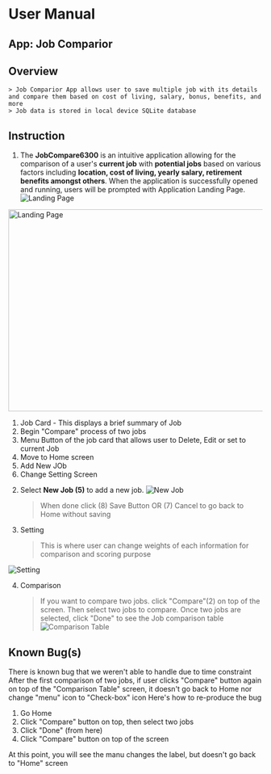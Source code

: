# User Manual
## App: Job Comparior

## Overview
    > Job Comparior App allows user to save multiple job with its details and compare them based on cost of living, salary, bonus, benefits, and more
    > Job data is stored in local device SQLite database

## Instruction

1. The **JobCompare6300** is an intuitive application allowing for the comparison of a user's **current job** with **potential jobs** based on various factors including **location, cost of living, yearly salary, retirement benefits amongst others**.
When the application is successfully opened and running, users will be prompted with Application Landing Page.
![Landing Page](./screenshots/screen-1.jpg)
<img src="./screenshots/screen-1.jpg" alt="Landing Page" width="600" height="400">

1) Job Card - This displays a brief summary of Job
2) Begin "Compare" process of two jobs
3) Menu Button of the job card that allows user to Delete, Edit or set to current Job
4) Move to Home screen
5) Add New JOb
6) Change Setting Screen



2. Select **New Job (5)** to add a new job.
![New Job](./screenshots/screen-2.jpg)
    > When done click (8) Save Button OR (7) Cancel to go back to Home without saving

3. Setting
    > This is where user can change weights of each information for comparison and scoring purpose

![Setting](./screenshots/screen-3.jpg)

4. Comparison
    > If you want to compare two jobs. click "Compare"(2) on top of the screen. Then select two jobs to compare.
    > Once two jobs are selected, click "Done" to see the Job comparison table
    ![Comparison Table](./screenshots/screen-5.jpg)


## Known Bug(s)
There is known bug that we weren't able to handle due to time constraint
After the first comparison of two jobs, if user clicks "Compare" button again on top of the "Comparison Table" screen, it doesn't go back to Home nor change "menu" icon to "Check-box" icon
Here's how to re-produce the bug
1. Go Home
2. Click "Compare" button on top, then select two jobs
3. Click "Done"
(from here)
4. Click "Compare" button on top of the screen

At this point, you will see the manu changes the label, but doesn't go back to "Home" screen
